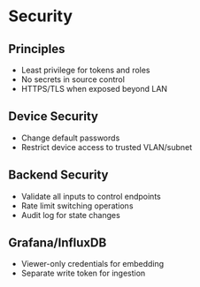 # Security

## Principles
- Least privilege for tokens and roles
- No secrets in source control
- HTTPS/TLS when exposed beyond LAN

## Device Security
- Change default passwords
- Restrict device access to trusted VLAN/subnet

## Backend Security
- Validate all inputs to control endpoints
- Rate limit switching operations
- Audit log for state changes

## Grafana/InfluxDB
- Viewer-only credentials for embedding
- Separate write token for ingestion

